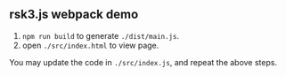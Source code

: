 ## rsk3.js webpack demo

1. `npm run build` to generate `./dist/main.js`.
2. open `./src/index.html` to view page.

You may update the code in `./src/index.js`, and repeat the above steps.
